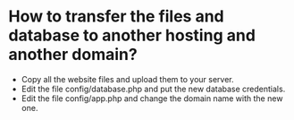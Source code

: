 # How to transfer the files and database to another hosting and another domain?

* Copy all the website files and upload them to your server.
* Edit the file config/database.php and put the new database credentials.
* Edit the file config/app.php and change the domain name with the new one.
